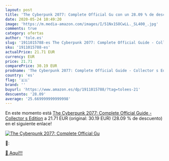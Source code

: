 ```yaml
---
layout: post
title: 'The Cyberpunk 2077: Complete Official Gu con un 28.09 % de descuento'
date: 2020-05-24 10:49:20
image: 'https://m.media-amazon.com/images/I/51Nx1SOCwLL._SL400_.jpg'
comments: true
category: ofertas
author: 'tole.es'
slug: '1911015788-es The Cyberpunk 2077: Complete Official Guide - Collector s...'
sku: '1911015788-es'
actualPrice: 21.71 EUR
currency: EUR
price: 21.71
comparePrice: 30.19 EUR
prodname: 'The Cyberpunk 2077: Complete Official Guide - Collector s Edition'
country: 'es'
flag: '🇪🇸'
brand: ''
buyurl: 'https://www.amazon.es/dp/1911015788/?tag=tolees-21'
descuento: '28.09'
average: '25.669999999999998'
---
```


En este momento está [The Cyberpunk 2077: Complete Official Guide - Collector s Edition](https://www.amazon.es/dp/1911015788/?tag=tolees-21) a 21.71 EUR (original: 30.19 EUR) (28.09 %  de descuento) en el siguiente enlace!

[![The Cyberpunk 2077: Complete Official Gu](https://m.media-amazon.com/images/I/51Nx1SOCwLL._SL400_.jpg)](https://www.amazon.es/dp/1911015788/?tag=tolees-21)

🔎:


[🛒 Aquí!!!](https://www.amazon.es/dp/1911015788/?tag=tolees-21)
